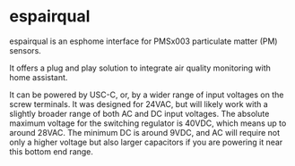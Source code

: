 # espairqual
espairqual is an esphome interface for PMSx003 particulate matter (PM) sensors.

It offers a plug and play solution to integrate air quality monitoring with home assistant.

It can be powered by USC-C, or, by a wider range of input voltages on the screw terminals. It was designed for 24VAC, but will likely work with a slightly broader range
of both AC and DC input voltages. The absolute maximum voltage for the switching regulator is 40VDC, which means up to around 28VAC. The minimum DC is around 9VDC, and AC will require not only a higher voltage but also larger capacitors if you are powering it near this bottom end range.
